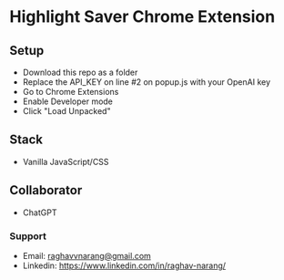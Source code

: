 # Highlight Saver Chrome Extension

## Setup
- Download this repo as a folder
- Replace the API_KEY on line #2 on popup.js with your OpenAI key
- Go to Chrome Extensions
- Enable Developer mode
- Click "Load Unpacked"

## Stack
- Vanilla JavaScript/CSS

## Collaborator
- ChatGPT

### Support
- Email: raghavvnarang@gmail.com
- Linkedin: https://www.linkedin.com/in/raghav-narang/
